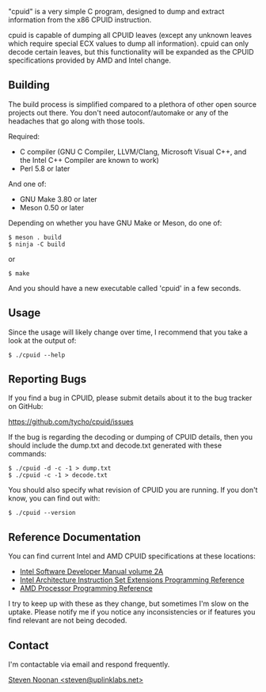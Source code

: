 "cpuid" is a very simple C program, designed to dump and extract information
from the x86 CPUID instruction.

cpuid is capable of dumping all CPUID leaves (except any unknown leaves which
require special ECX values to dump all information). cpuid can only decode
certain leaves, but this functionality will be expanded as the CPUID
specifications provided by AMD and Intel change.


Building
--------

The build process is simplified compared to a plethora of other open source
projects out there. You don't need autoconf/automake or any of the headaches
that go along with those tools.

Required:
- C compiler (GNU C Compiler, LLVM/Clang, Microsoft Visual C++, and the Intel
  C++ Compiler are known to work)
- Perl 5.8 or later

And one of:
- GNU Make 3.80 or later
- Meson 0.50 or later

Depending on whether you have GNU Make or Meson, do one of:

```
$ meson . build
$ ninja -C build
```

or

```
$ make
```

And you should have a new executable called 'cpuid' in a few seconds.


Usage
-----

Since the usage will likely change over time, I recommend that you take a look
at the output of:

```
$ ./cpuid --help
```


Reporting Bugs
--------------

If you find a bug in CPUID, please submit details about it to the bug tracker
on GitHub:

https://github.com/tycho/cpuid/issues

If the bug is regarding the decoding or dumping of CPUID details, then you
should include the dump.txt and decode.txt generated with these commands:

```
$ ./cpuid -d -c -1 > dump.txt
$ ./cpuid -c -1 > decode.txt
```

You should also specify what revision of CPUID you are running. If you don't
know, you can find out with:

```
$ ./cpuid --version
```


Reference Documentation
-----------------------

You can find current Intel and AMD CPUID specifications at these locations:

- [Intel Software Developer Manual volume 2A](https://www.intel.com/content/www/us/en/architecture-and-technology/64-ia-32-architectures-software-developer-vol-2a-manual.html)
- [Intel Architecture Instruction Set Extensions Programming Reference](https://software.intel.com/en-us/download/intel-architecture-instruction-set-extensions-programming-reference)
- [AMD Processor Programming Reference](http://developer.amd.com/resources/developer-guides-manuals/)

I try to keep up with these as they change, but sometimes I'm slow on the
uptake. Please notify me if you notice any inconsistencies or if features you
find relevant are not being decoded.


Contact
-------

I'm contactable via email and respond frequently.

[Steven Noonan \<steven@uplinklabs.net>](mailto:steven@uplinklabs.net)
